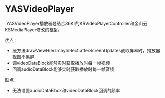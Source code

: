 # YASVideoPlayer

 YASVideoPlayer播放器是结合36Kr的KRVideoPlayerController和金山云KSMediaPlayer修改的框架。
 
 优点：
 * 统方法drawViewHierarchyInRect:afterScreenUpdates截取屏幕时，播放器视图不黑屏
 * 调videoDataBlock能够实时获取播放时每一帧视频
 * 回调audioDataBlock能够实时获取播放时每一帧音频
 
 缺点：
 * 无法设置audioDataBlock和videoDataBlock回调的频率

